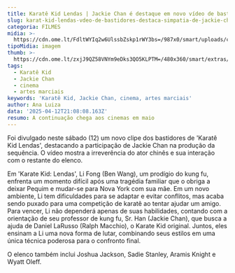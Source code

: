 ```yaml
---
title: Karatê Kid Lendas | Jackie Chan é destaque em novo vídeo de bastidores
slug: karat-kid-lendas-vdeo-de-bastidores-destaca-simpatia-de-jackie-chan
categoria: FILMES
midia: >-
  https://cdn.ome.lt/FdltWYIq2w6UlssbZskp1rWY3bs=/987x0/smart/uploads/conteudo/fotos/karatekidlendas.jpg
tipoMidia: imagem
thumb: >-
  https://cdn.ome.lt/zxjJ9QZ58VNYm9eDks3QO5KLPTM=/480x360/smart/extras/conteudos/karatekidlendas.jpg
tags:
  - Karatê Kid
  - Jackie Chan
  - cinema
  - artes marciais
keywords: 'Karatê Kid, Jackie Chan, cinema, artes marciais'
author: Ana Luiza
data: '2025-04-12T21:08:08.163Z'
resumo: A continuação chega aos cinemas em maio
---
```


Foi divulgado neste sábado (12) um novo clipe dos bastidores de 'Karatê Kid Lendas', destacando a participação de Jackie Chan na produção da sequência. O vídeo mostra a irreverência do ator chinês e sua interação com o restante do elenco.

<blockquote class="instagram-media"><a href="https://www.instagram.com/reel/DIW0QIAuIu0/captioned/?cr=1&v=14&wp=540&rd=https%3A%2F%2Fwww.omelete.com.br&rp=%2Ffilmes%2Fkarate-kid-lendas-bastidores-video-jackie-chan-simpatia#%7B%22ci%22%3A0%2C%22os%22%3A1169%2C%22ls%22%3A364.59999999999127%2C%22le%22%3A899.6999999999971%7D"></a></blockquote>

Em 'Karate Kid: Lendas', Li Fong (Ben Wang), um prodígio do kung fu, enfrenta um momento difícil após uma tragédia familiar que o obriga a deixar Pequim e mudar-se para Nova York com sua mãe. Em um novo ambiente, Li tem dificuldades para se adaptar e evitar conflitos, mas acaba sendo puxado para uma competição de karatê ao tentar ajudar um amigo. Para vencer, Li não dependerá apenas de suas habilidades, contando com a orientação de seu professor de kung fu, Sr. Han (Jackie Chan), que busca a ajuda de Daniel LaRusso (Ralph Macchio), o Karate Kid original. Juntos, eles ensinam a Li uma nova forma de lutar, combinando seus estilos em uma única técnica poderosa para o confronto final.

O elenco também inclui Joshua Jackson, Sadie Stanley, Aramis Knight e Wyatt Oleff.
